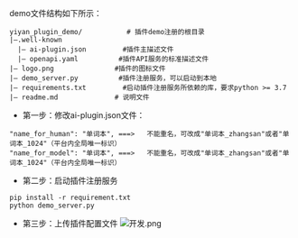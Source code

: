 
demo文件结构如下所示：

  ```
  yiyan_plugin_demo/           # 插件demo注册的根目录
  |—.well-known
    |— ai-plugin.json         #插件主描述文件
    |— openapi.yaml          #插件API服务的标准描述文件
  |— logo.png               #插件的图标文件
  |— demo_server.py          #插件注册服务，可以启动到本地
  |— requirements.txt         #启动插件注册服务所依赖的库，要求python >= 3.7
  |— readme.md              # 说明文件
  ```


  * 第一步：修改ai-plugin.json文件：
  ```
  "name_for_human": "单词本", ===>   不能重名，可改成"单词本_zhangsan"或者"单词本_1024"（平台内全局唯一标识）
  "name_for_model": "单词本", ===>   不能重名，可改成"单词本_zhangsan"或者"单词本_1024"（平台内全局唯一标识）
  ```
  * 第二步：启动插件注册服务

  ```
  pip install -r requirement.txt
  python demo_server.py
  ```


  * 第三步：上传插件配置文件
    ![开发.png](https://bce.bdstatic.com/doc/eb118-guidbook/EB118-developer/%E5%BC%80%E5%8F%91_2519f45.png)